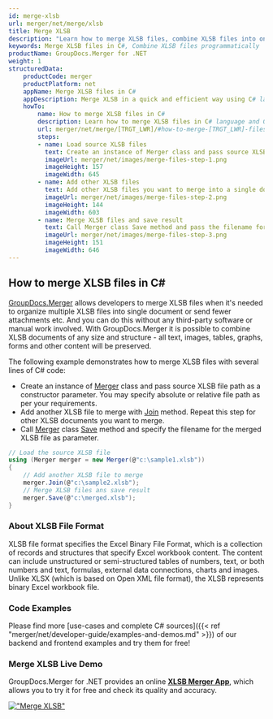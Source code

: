 ```yaml
---
id: merge-xlsb
url: merger/net/merge/xlsb
title: Merge XLSB
description: "Learn how to merge XLSB files, combine XLSB files into one file programmatically in C# language using GroupDocs.Merger for .NET library."
keywords: Merge XLSB files in C#, Combine XLSB files programmatically
productName: GroupDocs.Merger for .NET
weight: 1
structuredData:
    productCode: merger
    productPlatform: net
    appName: Merge XLSB files in C#
    appDescription: Merge XLSB in a quick and efficient way using C# language and GroupDocs.Merger for .NET API, without the use of any third-party software like Microsoft or Open Office.
    howTo:
        name: How to merge XLSB files in C# 
        description: Learn how to merge XLSB files in C# language and GroupDocs.Merger for .NET API, without the use of any third-party software like Microsoft or Open Office.
        url: merger/net/merge/[TRGT_LWR]/#how-to-merge-[TRGT_LWR]-files-in-c
        steps:
        - name: Load source XLSB files 
          text: Create an instance of Merger class and pass source XLSB file path as a constructor parameter. You may specify absolute or relative file path as per your requirements. 
          imageUrl: merger/net/images/merge-files-step-1.png
          imageHeight: 157
          imageWidth: 645
        - name: Add other XLSB files
          text: Add other XLSB files you want to merge into a single document with Join method of Merger class.
          imageUrl: merger/net/images/merge-files-step-2.png
          imageHeight: 144
          imageWidth: 603
        - name: Merge XLSB files and save result 
          text: Call Merger class Save method and pass the filename for the resultant XLSB file as parameter.
          imageUrl: merger/net/images/merge-files-step-3.png
          imageHeight: 151
          imageWidth: 646
---
```


## How to merge XLSB files in C#

[GroupDocs.Merger](https://products.groupdocs.com/merger/net) allows developers to merge XLSB files when it's needed to organize multiple
 XLSB files into single document or send fewer attachments etc. And you can do this without any third-party software or manual work involved.
 With GroupDocs.Merger it is possible to combine XLSB documents of any size and structure - all text, images, tables, graphs, forms and other content will be preserved.

The following example demonstrates how to merge XLSB files with several lines of C# code:

* Create an instance of [Merger](https://apireference.groupdocs.com/net/merger/groupdocs.merger/merger) class and pass source XLSB file path as a constructor parameter. You may specify absolute or relative file path as per your requirements.
* Add another XLSB file to merge with [Join](https://apireference.groupdocs.com/merger/net/groupdocs.merger/merger/methods/join/index) method. Repeat this step for other XLSB documents you want to merge.
* Call [Merger](https://apireference.groupdocs.com/net/merger/groupdocs.merger/merger) class [Save](https://apireference.groupdocs.com/merger/net/groupdocs.merger/merger/methods/save/index) method and specify the filename for the merged XLSB file as parameter.

```csharp
// Load the source XLSB file
using (Merger merger = new Merger(@"c:\sample1.xlsb"))
{
    // Add another XLSB file to merge
    merger.Join(@"c:\sample2.xlsb");
    // Merge XLSB files ans save result
    merger.Save(@"c:\merged.xlsb");
}
```

### About XLSB File Format 

XLSB file format specifies the Excel Binary File Format, which is a collection of records and structures that specify Excel workbook content. The content can include unstructured or semi-structured tables of numbers, text, or both numbers and text, formulas, external data connections, charts and images. Unlike XLSX (which is based on Open XML file format), the XLSB represents binary Excel workbook file.

### Code Examples

Please find more [use-cases and complete C# sources]({{< ref "merger/net/developer-guide/examples-and-demos.md" >}}) of our backend and frontend examples and try them for free!

### Merge XLSB Live Demo 

GroupDocs.Merger for .NET provides an online [**XLSB Merger App**](https://products.groupdocs.app/merger/xlsb), which allows you to try it for free and check its quality and accuracy.

[!["Merge XLSB"](merger/net/images/merge/merge-xlsb.png)](https://products.groupdocs.app/merger/xlsb)
